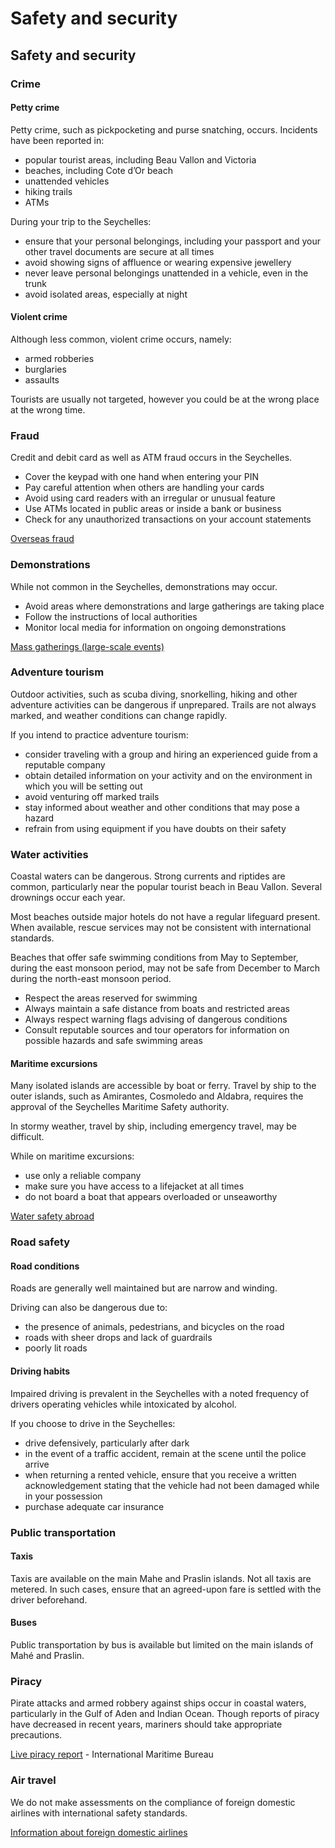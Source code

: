 # Safety and security

## Safety and security

### Crime

#### Petty crime

Petty crime, such as pickpocketing and purse snatching, occurs. Incidents have been reported in:

* popular tourist areas, including Beau Vallon and Victoria
* beaches, including Cote d’Or beach
* unattended vehicles
* hiking trails
* ATMs

During your trip to the Seychelles:

* ensure that your personal belongings, including your passport and your other travel documents are secure at all times
* avoid showing signs of affluence or wearing expensive jewellery
* never leave personal belongings unattended in a vehicle, even in the trunk
* avoid isolated areas, especially at night

#### Violent crime

Although less common, violent crime occurs, namely:

* armed robberies
* burglaries
* assaults

Tourists are usually not targeted, however you could be at the wrong place at the wrong time.

### Fraud

Credit and debit card as well as ATM fraud occurs in the Seychelles.

* Cover the keypad with one hand when entering your PIN
* Pay careful attention when others are handling your cards
* Avoid using card readers with an irregular or unusual feature
* Use ATMs located in public areas or inside a bank or business
* Check for any unauthorized transactions on your account statements

[Overseas fraud](https://travel.gc.ca/travelling/health-safety/overseas-fraud)

### Demonstrations

While not common in the Seychelles, demonstrations may occur.

* Avoid areas where demonstrations and large gatherings are taking place
* Follow the instructions of local authorities
* Monitor local media for information on ongoing demonstrations

[Mass gatherings (large-scale events)](https://travel.gc.ca/travelling/health-safety/mass-gatherings)

### Adventure tourism

Outdoor activities, such as scuba diving, snorkelling, hiking and other adventure activities can be dangerous if unprepared. Trails are not always marked, and weather conditions can change rapidly.

If you intend to practice adventure tourism:

* consider traveling with a group and hiring an experienced guide from a reputable company
* obtain detailed information on your activity and on the environment in which you will be setting out
* avoid venturing off marked trails
* stay informed about weather and other conditions that may pose a hazard
* refrain from using equipment if you have doubts on their safety

### Water activities

Coastal waters can be dangerous. Strong currents and riptides are common, particularly near the popular tourist beach in Beau Vallon. Several drownings occur each year.

Most beaches outside major hotels do not have a regular lifeguard present. When available, rescue services may not be consistent with international standards.

Beaches that offer safe swimming conditions from May to September, during the east monsoon period, may not be safe from December to March during the north-east monsoon period.

* Respect the areas reserved for swimming
* Always maintain a safe distance from boats and restricted areas
* Always respect warning flags advising of dangerous conditions
* Consult reputable sources and tour operators for information on possible hazards and safe swimming areas

#### Maritime excursions

Many isolated islands are accessible by boat or ferry. Travel by ship to the outer islands, such as Amirantes, Cosmoledo and Aldabra, requires the approval of the Seychelles Maritime Safety authority.

In stormy weather, travel by ship, including emergency travel, may be difficult.

While on maritime excursions:

* use only a reliable company
* make sure you have access to a lifejacket at all times
* do not board a boat that appears overloaded or unseaworthy

[Water safety abroad](https://travel.gc.ca/travelling/health-safety/water-safety)

### Road safety

#### Road conditions

Roads are generally well maintained but are narrow and winding.

Driving can also be dangerous due to:

* the presence of animals, pedestrians, and bicycles on the road
* roads with sheer drops and lack of guardrails
* poorly lit roads

#### Driving habits

Impaired driving is prevalent in the Seychelles with a noted frequency of drivers operating vehicles while intoxicated by alcohol.

If you choose to drive in the Seychelles:

* drive defensively, particularly after dark
* in the event of a traffic accident, remain at the scene until the police arrive
* when returning a rented vehicle, ensure that you receive a written acknowledgement stating that the vehicle had not been damaged while in your possession
* purchase adequate car insurance

### Public transportation

#### Taxis

Taxis are available on the main Mahe and Praslin islands. Not all taxis are metered. In such cases, ensure that an agreed-upon fare is settled with the driver beforehand.

#### Buses

Public transportation by bus is available but limited on the main islands of Mahé and Praslin.

### Piracy

Pirate attacks and armed robbery against ships occur in coastal waters, particularly in the Gulf of Aden and Indian Ocean. Though reports of piracy have decreased in recent years, mariners should take appropriate precautions.

[Live piracy report](https://icc-ccs.org/index.php/piracy-reporting-centre) - International Maritime Bureau

### Air travel

We do not make assessments on the compliance of foreign domestic airlines with international safety standards.

[Information about foreign domestic airlines](https://travel.gc.ca/air/in-flight-safety#other)